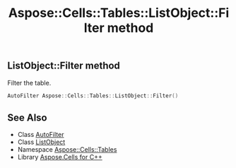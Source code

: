 ﻿---
title: Aspose::Cells::Tables::ListObject::Filter method
linktitle: Filter
second_title: Aspose.Cells for C++ API Reference
description: 'Aspose::Cells::Tables::ListObject::Filter method. Filter the table in C++.'
type: docs
weight: 2200
url: /cpp/aspose.cells.tables/listobject/filter/
---
## ListObject::Filter method


Filter the table.

```cpp
AutoFilter Aspose::Cells::Tables::ListObject::Filter()
```

## See Also

* Class [AutoFilter](../../../aspose.cells/autofilter/)
* Class [ListObject](../)
* Namespace [Aspose::Cells::Tables](../../)
* Library [Aspose.Cells for C++](../../../)
